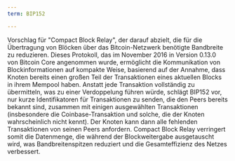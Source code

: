 ```yaml
---
term: BIP152

---
```

Vorschlag für "Compact Block Relay", der darauf abzielt, die für die Übertragung von Blöcken über das Bitcoin-Netzwerk benötigte Bandbreite zu reduzieren. Dieses Protokoll, das im November 2016 in Version 0.13.0 von Bitcoin Core angenommen wurde, ermöglicht die Kommunikation von Blockinformationen auf kompakte Weise, basierend auf der Annahme, dass Knoten bereits einen großen Teil der Transaktionen eines aktuellen Blocks in ihrem Mempool haben. Anstatt jede Transaktion vollständig zu übermitteln, was zu einer Verdoppelung führen würde, schlägt BIP152 vor, nur kurze Identifikatoren für Transaktionen zu senden, die den Peers bereits bekannt sind, zusammen mit einigen ausgewählten Transaktionen (insbesondere die Coinbase-Transaktion und solche, die der Knoten wahrscheinlich nicht kennt). Der Knoten kann dann alle fehlenden Transaktionen von seinen Peers anfordern. Compact Block Relay verringert somit die Datenmenge, die während der Blockweitergabe ausgetauscht wird, was Bandbreitenspitzen reduziert und die Gesamteffizienz des Netzes verbessert.